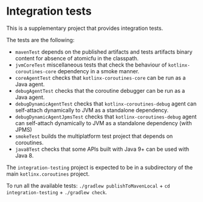 # Integration tests

This is a supplementary project that provides integration tests.

The tests are the following:
* `mavenTest` depends on the published artifacts and tests artifacts binary content for absence of atomicfu in the classpath.
* `jvmCoreTest` miscellaneous tests that check the behaviour of `kotlinx-coroutines-core` dependency in a smoke manner.
* `coreAgentTest` checks that `kotlinx-coroutines-core` can be run as a Java agent.
* `debugAgentTest` checks that the coroutine debugger can be run as a Java agent.
* `debugDynamicAgentTest` checks that `kotlinx-coroutines-debug` agent can self-attach dynamically to JVM as a standalone dependency.
* `debugDynamicAgentJpmsTest` checks that `kotlinx-coroutines-debug` agent can self-attach dynamically to JVM as a standalone dependency  (with JPMS)
* `smokeTest` builds the multiplatform test project that depends on coroutines.
* `java8Test` checks that some APIs built with Java 9+ can be used with Java 8.

The `integration-testing` project is expected to be in a subdirectory of the main `kotlinx.coroutines` project.

To run all the available tests: `./gradlew publishToMavenLocal` + `cd integration-testing` + `./gradlew check`.
